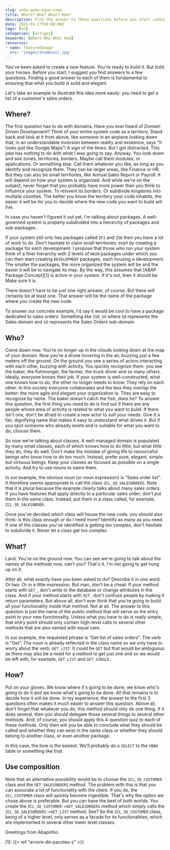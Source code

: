 ```yaml
---
slug: onde-quem-oque-como
title: Where? Who? What? How?
description: Find the answer to these questions before you start coding
date: 2025-03-17T09:00:00Z
tags: [oo]
categories: [artigos]
keywords: [Where Who What How]
resources:
- name: featuredImage
  src: 'images/thumbnail.jpg'
---
```

You've been asked to create a new feature. You're ready to build it. But hold your horses. Before you start, I suggest you find answers to a few questions. Finding a good answer to each of them is fundamental to ensuring that what you build is solid and elegant.

<!--more-->
Let's take an example to illustrate this idea more easily: you need to get a list of a customer's sales orders.

## Where?

The first question has to do with domains. Have you ever heard of _Domain Driven Development_? Think of your entire system code as a territory. Stand back and look at it from above, like someone in an airplane looking down that, in an understandable inversion between reality and existence, says “It looks just like Google Maps”! A sign of the times. But I got distracted. This joke has nothing to do with what I was going to say. Anyway. You look down and see zones, territories, borders. Maybe call them modules, or applications. Or something else. Call them whatever you like, as long as you identify and recognize them. They can be larger areas, like Finance or HR. But they can also be small territories, like Annual Sales Report or Payroll. It will depend on how your system is organized. And while we're on the subject, never forget that you probably have more power than you think to influence your system. To reinvent its borders. Or subdivide kingdoms into multiple counties. The better you know the territory your code inhabits, the easier it will be for you to decide where the new code you want to build will live.

In case you haven't figured it out yet, I'm talking about packages. A well-governed system is properly subdivided into a hierarchy of packages and sub-packages.

If your system still only has packages called `ZFI` and `ZSD` then you have a lot of work to do. Don't hesitate to claim small territories: start by creating a package for each development. I propose that those who run your system think of a finer hierarchy with 2 levels of `MAIN` packages under which you can then start creating `DEVELOPMENT` packages, each housing a development. The smaller the packages, the more organized the system will be and the easier it will be to navigate its map. By the way, this assumes that [ABAP Package Concept][1] is active in your system. If it's not, then it should be. Make sure it is.

There doesn't have to be just one right answer, of course. But there will certainly be at least one. That answer will be the name of the package where you create the new code.

To answer our concrete example, I'd say it would be cool to have a package dedicated to sales orders. Something like `ZSD_SO` where `SD` represents the Sales domain and `SO` represents the Sales Orders sub-domain.

## Who?

Come down now. You're no longer up in the clouds looking down at the map of your domain. Now you're a drone hovering in the air, buzzing just a few meters off the ground. On the ground you see a series of actors interacting with each other, buzzing with activity. You quickly recognize them: you see the baker, the fishmonger, the farmer, the truck driver and so many others. Ideally, everyone knows their job. If your system is well-constructed, what one knows how to do, the other no longer needs to know. They rely on each other. In this society everyone collaborates and the less they overlap the better: the more agile and elegant your organization is. They are easy to recognize by name. The baker doesn't catch the fish, does he? To answer this question, the first thing you need to do is find out if there are any people whose area of activity is related to what you want to build. If there isn't one, don't be afraid to create a new actor to suit your needs. Give it a fair, dignifying name that makes it easy to understand what drives it. But if you spot someone who already exists and is suitable for what you want to do, choose them.

So now we're talking about classes. A well-managed domain is populated by many small classes, each of which knows how to do little, but what little they do, they do well. Don't make the mistake of giving life to resourceful beings who know how to do too much. Instead, prefer pure, elegant, simple but virtuous beings. Keep your classes as focused as possible on a single activity. And try to use nouns to name them.

In our example, the obvious noun (or noun expression) is “Sales order list”. It therefore seems appropriate to call the class `ZCL_SD_SALESORDERS`. Note that it is plural because the example clearly talks about many sales orders. If you have features that apply directly to a particular sales order, don't put them in the same class. Instead, put them in a class called, for example, `ZCL_SD_SALESORDER`.

Once you've decided which class will house the new code, you should also think: is this class enough or do I need more? Identify as many as you need. If one of the classes you've identified is getting too complex, don't hesitate to subdivide it. Never let a class get too complex.

## What?

Land. You're on the ground now. You can see we're going to talk about the names of the methods now, can't you? That's it, I'm not going to get hung up on it.

After all, what exactly have you been asked to do? Describe it in one word. Or two. Or in a little expression. But man, don't be a cheat: If your method starts with `GET_`, don't write to the database or change attributes in the class. And if your method starts with `SET_` don't confuse people by making it return parameters. But above all, don't ever think that you're going to build all your functionality inside that method. Not at all. The answer to this question is just the name of the public method that will serve as the entry point to your new functionality. Unless what you have to do is really simple, that entry point should only contain high-level calls to several other methods that are also named with equal care.

In our example, the requested phrase is “Get list of sales orders”. The verb is “Get”. The noun is already reflected in the class name so we only have to worry about the verb: `GET_LIST`. It could be `GET` but that would be ambiguous as there may also be a need for a method to get just one and so we would be left with, for example, `GET_LIST` and `GET_SINGLE`.

## How?

Put on your gloves. We know where it's going to be done, we know who's going to do it and we know what's going to be done. All that remains is to decide how it will be done. In my experience, the answer to the first 3 questions often makes it much easier to answer this question. Above all, don't forget that whatever you do, this method should only do one thing. If it does several, then you should delegate those several things to several other methods. And, of course, you should apply this 4-question quiz to each of these methods. Only then will you be able to conclude what they should be called and whether they can exist in the same class or whether they should belong to another class, or even another package.

In this case, the how is the easiest. We'll probably do a `SELECT` to the `VBAK` table or something like that.

## Use composition

Note that an alternative possibility would be to choose the `ZCL_SD_CUSTOMER` class and the `GET_SALESORDERS` method. The problem with this is that you can associate a lot of functionality with the client. If you do, the `ZCL_CUSTOMER` class will quickly become ingestible. That's why the option we chose above is preferable. But you can have the best of both worlds. You create the `ZCL_SD_CUSTOMER->GET_SALESORDERS` method which simply calls the `ZCL_SD_SALESORDERS->GET_LIST` method. See? So the `ZCL_SD_CUSTOMER` class, being of a higher level, only serves as a facade for its functionalities, which are implemented in several other lower level classes.

Greetings from Abapinho.

[1]: {{< ref "arvore-de-pacotes-z" >}}
